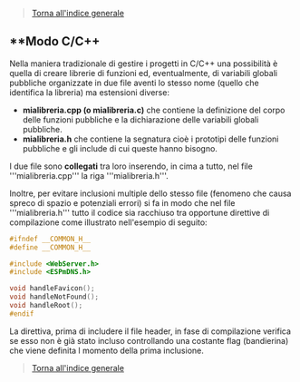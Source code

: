 >[Torna all'indice generale](index.md)

## **Modo C/C++

Nella maniera tradizionale di gestire i progetti in C/C++ una possibilità è quella di creare librerie di funzioni ed, eventualmente, di variabili globali pubbliche organizzate in due file aventi lo stesso nome (quello che identifica la libreria) ma estensioni diverse:
- **mialibreria.cpp (o mialibreria.c)** che contiene la definizione del corpo delle funzioni pubbliche e la dichiarazione delle variabili globali pubbliche. 
- **mialibreria.h** che contiene la segnatura cioè i prototipi delle funzioni pubbliche e gli include di cui queste hanno bisogno.

I due file sono **collegati** tra loro inserendo, in cima a tutto, nel file '''mialibreria.cpp''' la riga  '''mialibreria.h'''.

Inoltre, per evitare inclusioni multiple dello stesso file (fenomeno che causa spreco di spazio e potenziali errori) si fa in modo che nel file '''mialibreria.h''' tutto il codice sia racchiuso tra opportune direttive di compilazione come illustrato nell'esempio di seguito: 

```C++
#ifndef __COMMON_H__
#define __COMMON_H__

#include <WebServer.h>
#include <ESPmDNS.h>

void handleFavicon();
void handleNotFound();
void handleRoot();
#endif
```
La direttiva, prima di includere il file header, in fase di compilazione verifica se esso non è già stato incluso controllando una costante flag (bandierina) che viene definita l momento della prima inclusione.






>[Torna all'indice generale](index.md)

